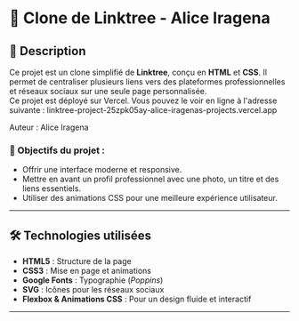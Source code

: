 # 🚀 Clone de Linktree - Alice Iragena

## 📌 Description

Ce projet est un clone simplifié de **Linktree**, conçu en **HTML** et **CSS**. Il permet de centraliser plusieurs liens vers des plateformes professionnelles et réseaux sociaux sur une seule page personnalisée.  
Ce projet est déployé sur Vercel. Vous pouvez le voir en ligne à l'adresse suivante : linktree-project-25zpk05ay-alice-iragenas-projects.vercel.app

Auteur : Alice Iragena

### 🎯 Objectifs du projet :
- Offrir une interface moderne et responsive.
- Mettre en avant un profil professionnel avec une photo, un titre et des liens essentiels.
- Utiliser des animations CSS pour une meilleure expérience utilisateur.

---

## 🛠️ Technologies utilisées

- **HTML5** : Structure de la page
- **CSS3** : Mise en page et animations
- **Google Fonts** : Typographie (_Poppins_)
- **SVG** : Icônes pour les réseaux sociaux
- **Flexbox & Animations CSS** : Pour un design fluide et interactif

---

